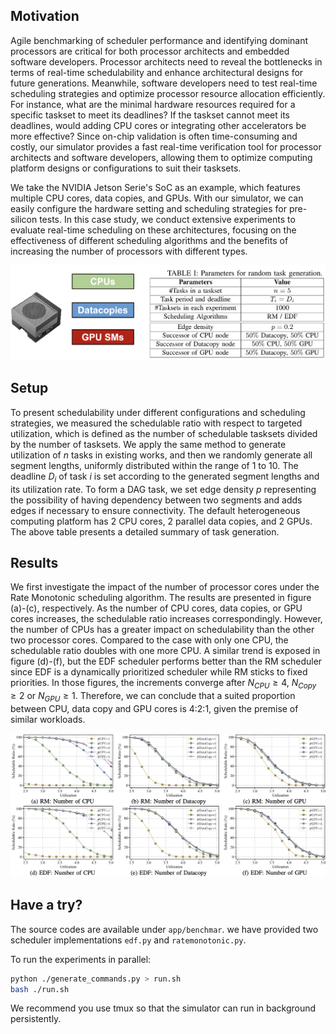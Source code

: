 ## Motivation

Agile benchmarking of scheduler performance and identifying dominant processors are critical for both processor architects and embedded software developers. Processor architects need to reveal the bottlenecks in terms of real-time schedulability and enhance architectural designs for future generations. Meanwhile, software developers need to test real-time scheduling strategies and optimize processor resource allocation efficiently. For instance, what are the minimal hardware resources required for a specific taskset to meet its deadlines? If the taskset cannot meet its deadlines, would adding CPU cores or integrating other accelerators be more effective? Since on-chip validation is often time-consuming and costly, our simulator provides a fast real-time verification tool for processor architects and software developers, allowing them to optimize computing platform designs or configurations to suit their tasksets.

We take the NVIDIA Jetson Serie's SoC as an example, which features multiple CPU cores, data copies, and GPUs. With our simulator, we can easily configure the hardware setting and scheduling strategies for pre-silicon tests. In this case study, we conduct extensive experiments to evaluate real-time scheduling on these architectures, focusing on the effectiveness of different scheduling algorithms and the benefits of increasing the number of processors with different types.

![](./figs/benchmark.png)

## Setup

To present schedulability under different configurations and scheduling strategies, we measured the schedulable ratio with respect to targeted utilization, which is defined as the number of schedulable tasksets divided by the number of tasksets. We apply the same method to generate utilization of $n$ tasks in existing works, and then we randomly generate all segment lengths, uniformly distributed within the range of 1 to 10. The deadline $D_{i}$ of task $i$ is set according to the generated segment lengths and its utilization rate. To form a DAG task, we set edge density $p$ representing the possibility of having dependency between two segments and adds edges if necessary to ensure connectivity. The default heterogeneous computing platform has 2 CPU cores, 2 parallel data copies, and 2 GPUs. The above table presents a detailed summary of task generation.

## Results

We first investigate the impact of the number of processor cores under the Rate Monotonic scheduling algorithm. The results are presented in figure (a)-(c), respectively. As the number of CPU cores, data copies, or GPU cores increases, the schedulable ratio increases correspondingly. However, the number of CPUs has a greater impact on schedulability than the other two processor cores. Compared to the case with only one CPU, the schedulable ratio doubles with one more CPU. 
A similar trend is exposed in figure (d)-(f), but the EDF scheduler performs better than the RM scheduler since EDF is a dynamically prioritized scheduler while RM sticks to fixed priorities. In those figures, the increments converge after $N_{CPU} \geq 4$, $N_{Copy} \geq 2$ or $N_{GPU}\geq 1$. Therefore, we can conclude that a suited proportion between CPU, data copy and GPU cores is 4:2:1, given the premise of similar workloads.

![](./figs/benchResult.png)


## Have a try?

The source codes are available under `app/benchmar`. we have provided two scheduler implementations `edf.py` and `ratemonotonic.py`.

To run the experiments in parallel:
```bash
python ./generate_commands.py > run.sh
bash ./run.sh
```

We recommend you use tmux so that the simulator can run in background persistently.
